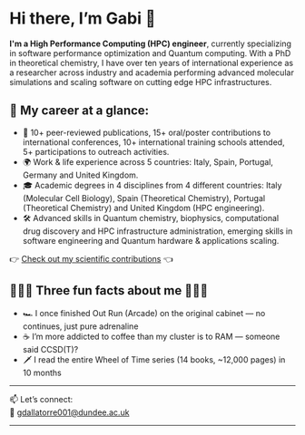 # Hi there, I’m **Gabi** 👋  

**I'm a High Performance Computing (HPC) engineer**, currently specializing in software performance optimization and Quantum computing. With a PhD in theoretical chemistry, I have over ten years of international experience as a researcher across industry and academia performing advanced molecular simulations and scaling software on cutting edge HPC infrastructures. 

## 💼 My career at a glance:

- 🚀 10+ peer-reviewed publications, 15+ oral/poster contributions to international conferences, 10+ international training schools attended, 5+ participations to outreach activities.  
- 🌍 Work & life experience across 5 countries: Italy, Spain, Portugal, Germany and United Kingdom. 
- 🎓 Academic degrees in 4 disciplines from 4 different countries: Italy (Molecular Cell Biology), Spain (Theoretical Chemistry), Portugal (Theoretical Chemistry) and United Kingdom (HPC engineering).  
- 🛠️ Advanced skills in Quantum chemistry, biophysics, computational drug discovery and HPC infrastructure administration, emerging skills in software engineering and Quantum hardware & applications  scaling.  
   
👉 [Check out my scientific contributions](https://github.com/gdallatorre-hpc/research-portfolio/blob/main/test.md) 👈
  
## 🎉✨🎉 Three fun facts about me 🎉✨🎉  

- 🏎️ I once finished Out Run (Arcade) on the original cabinet — no continues, just pure adrenaline  
- ☕ I’m more addicted to coffee than my cluster is to RAM — someone said CCSD(T)?  
- 🗡️ I read the entire Wheel of Time series (14 books, ~12,000 pages) in 10 months  

---

📫 Let’s connect:  
📧 gdallatorre001@dundee.ac.uk  

---






<!--
**gdallatorre-hpc/gdallatorre-hpc** is a ✨ _special_ ✨ repository because its `README.md` (this file) appears on your GitHub profile.

Here are some ideas to get you started:

- 🔭 I’m currently working on ...
- 🌱 I’m currently learning ...
- 👯 I’m looking to collaborate on ...
- 🤔 I’m looking for help with ...
- 💬 Ask me about ...
- 📫 How to reach me: ...
- 😄 Pronouns: ...
- ⚡ Fun fact: ...
-->
